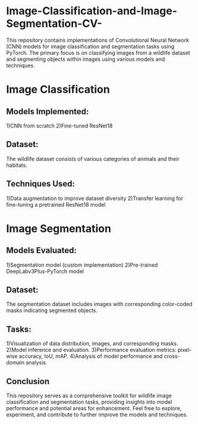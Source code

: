 # Image-Classification-and-Image-Segmentation-CV-
This repository contains implementations of Convolutional Neural Network (CNN) models for image classification and segmentation tasks using PyTorch. The primary focus is on classifying images from a wildlife dataset and segmenting objects within images using various models and techniques.

# Image Classification
## Models Implemented:
1)CNN from scratch
2)Fine-tuned ResNet18

## Dataset:
The wildlife dataset consists of various categories of animals and their habitats.

## Techniques Used:
1)Data augmentation to improve dataset diversity
2)Transfer learning for fine-tuning a pretrained ResNet18 model

# Image Segmentation
## Models Evaluated:
1)Segmentation model (custom implementation)
2)Pre-trained DeepLabv3Plus-PyTorch model

## Dataset:
The segmentation dataset includes images with corresponding color-coded masks indicating segmented objects.

## Tasks:
1)Visualization of data distribution, images, and corresponding masks.
2)Model inference and evaluation.
3)Performance evaluation metrics: pixel-wise accuracy, IoU, mAP.
4)Analysis of model performance and cross-domain analysis.

## Conclusion
This repository serves as a comprehensive toolkit for wildlife image classification and segmentation tasks, providing insights into model performance and potential areas for enhancement. Feel free to explore, experiment, and contribute to further improve the models and techniques.




